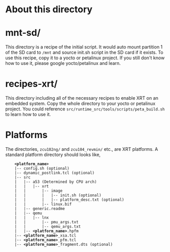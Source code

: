 About this directory
====================

# mnt-sd/
This directory is a recipe of the initial script.
It would auto mount partition 1 of the SD card to `/mnt` and source init.sh script in the SD card if it exists.
To use this recipe, copy it to a yocto or petalinux project. If you still don't know how to use it, please google yocto/petalinux and learn.

# recipes-xrt/
This directory including all of the necessary recipes to enable XRT on an embedded system.
Copy the whole directory to your yocto or petalinux project. You could reference `src/runtime_src/tools/scripts/peta_build.sh` to learn how to use it.

# Platforms
The directories, `zcu102ng/` and `zcu104_revmin/` etc., are XRT platforms.
A standard platform directory should looks like,

<pre><code>    <b>&lt;platform_name&gt;</b>
    |-- config.sh (optional)
    |-- dynamic_postlink.tcl (optional)
    |-- src
    |   |-- a53 (Determined by CPU arch)
    |   |   |-- xrt
    |   |       |-- image
    |   |       |   |-- init.sh (optional)
    |   |       |   |-- platform_desc.txt (optional)
    |   |       |-- linux.bif
    |   |-- generic.readme
    |   |-- qemu
    |   |   |-- lnx
    |   |       |-- pmu_args.txt
    |   |       |-- qemu_args.txt
    |   |-- <b>&lt;platform_name&gt;</b>.hpfm
    |-- <b>&lt;platform_name&gt;</b>_xsa.tcl
    |-- <b>&lt;platform_name&gt;</b>_pfm.tcl
    |-- <b>&lt;platform_name&gt;</b>_fragment.dts (optional)
</code></pre>

